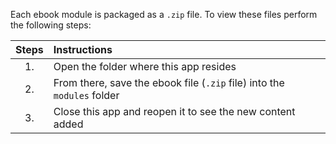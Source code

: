 
Each ebook module is packaged as a `.zip` file. To view these files perform the following steps:

| Steps | Instructions                                                            |
| :---: | :---------------------------------------------------------------------- |
|  1.   | Open the folder where this app resides                                  |
|  2.   | From there, save the ebook file (`.zip` file) into the `modules` folder |
|  3.   | Close this app and reopen it to see the new content added               |